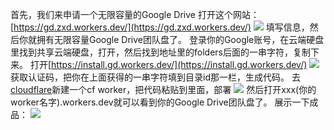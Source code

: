 首先，我们来申请一个无限容量的Google Drive
打开这个网站：[https://gd.zxd.workers.dev/](https://gd.zxd.workers.dev/)
![](https://shop.io.mi-img.com/app/shop/img?id=shop_4dead0afce20cd7e576af6c8f0e0e5c0.png)
填写信息，然后你就拥有无限容量Google Drive团队盘了。
登录你的Google账号，在云端硬盘里找到共享云端硬盘，打开，然后找到地址里的folders后面的一串字符，复制下来。
打开[https://install.gd.workers.dev/](https://install.gd.workers.dev/)
![](https://shop.io.mi-img.com/app/shop/img?id=shop_2e3decb469fd329c9828155bf757e891.png)
获取认证码，把你在上面获得的一串字符填到目录id那一栏，生成代码。
去[cloudflare](https://dash.cloudflare.com/)新建一个cf worker，把代码粘贴到里面，部署
![](https://shop.io.mi-img.com/app/shop/img?id=shop_93a89ce87e807687d351baaa56039329.png)
然后打开xxx(你的worker名字).workers.dev就可以看到你的Google Drive团队盘了。
展示一下成品：
![](https://shop.io.mi-img.com/app/shop/img?id=shop_c78e2e601a9428dc7252f5f869cde423.png)